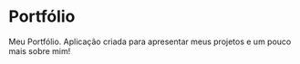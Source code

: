 <h1> Portfólio </h1>

<p>Meu Portfólio. Aplicação criada para apresentar meus projetos e um pouco mais sobre mim!</p>
